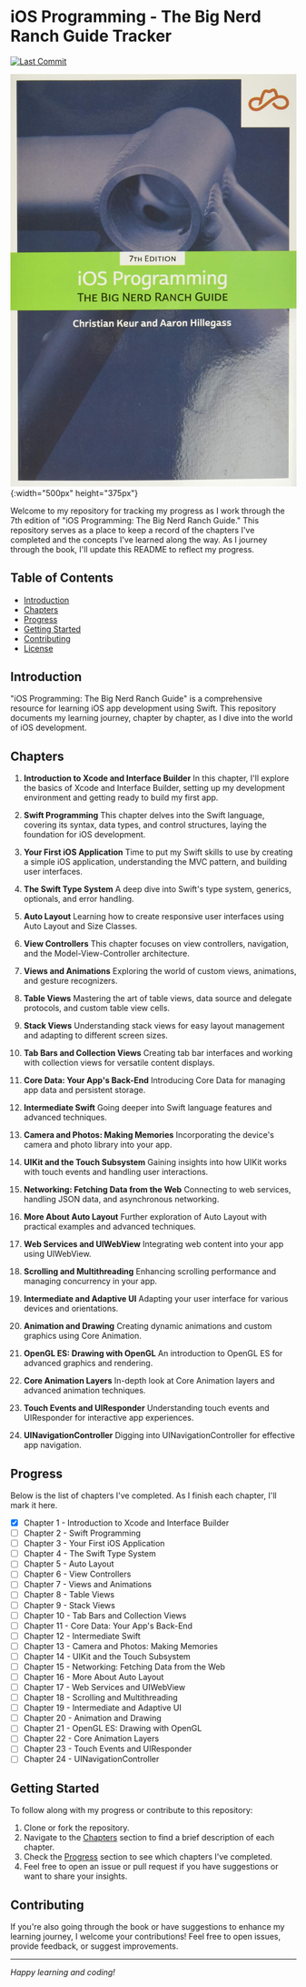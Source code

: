 # iOS Programming - The Big Nerd Ranch Guide Tracker

[![Last Commit](https://img.shields.io/github/last-commit/Brynner03/iOS-Programming---The-Big-Nerd-Ranch-Guide)](https://github.com/Brynner03/iOS-Programming---The-Big-Nerd-Ranch-Guide/commits/main)

![iOS Programming](./Repo-Image/BigNerdRanch.jpg){:width="500px" height="375px"}

Welcome to my repository for tracking my progress as I work through the 7th edition of "iOS Programming: The Big Nerd Ranch Guide." This repository serves as a place to keep a record of the chapters I've completed and the concepts I've learned along the way. As I journey through the book, I'll update this README to reflect my progress.

## Table of Contents

- [Introduction](#introduction)
- [Chapters](#chapters)
- [Progress](#progress)
- [Getting Started](#getting-started)
- [Contributing](#contributing)
- [License](#license)

## Introduction

"iOS Programming: The Big Nerd Ranch Guide" is a comprehensive resource for learning iOS app development using Swift. This repository documents my learning journey, chapter by chapter, as I dive into the world of iOS development.

## Chapters

1. **Introduction to Xcode and Interface Builder**
   In this chapter, I'll explore the basics of Xcode and Interface Builder, setting up my development environment and getting ready to build my first app.

2. **Swift Programming**
   This chapter delves into the Swift language, covering its syntax, data types, and control structures, laying the foundation for iOS development.

3. **Your First iOS Application**
   Time to put my Swift skills to use by creating a simple iOS application, understanding the MVC pattern, and building user interfaces.

4. **The Swift Type System**
   A deep dive into Swift's type system, generics, optionals, and error handling.

5. **Auto Layout**
   Learning how to create responsive user interfaces using Auto Layout and Size Classes.

6. **View Controllers**
   This chapter focuses on view controllers, navigation, and the Model-View-Controller architecture.

7. **Views and Animations**
   Exploring the world of custom views, animations, and gesture recognizers.

8. **Table Views**
   Mastering the art of table views, data source and delegate protocols, and custom table view cells.

9. **Stack Views**
   Understanding stack views for easy layout management and adapting to different screen sizes.

10. **Tab Bars and Collection Views**
    Creating tab bar interfaces and working with collection views for versatile content displays.

11. **Core Data: Your App's Back-End**
    Introducing Core Data for managing app data and persistent storage.

12. **Intermediate Swift**
    Going deeper into Swift language features and advanced techniques.

13. **Camera and Photos: Making Memories**
    Incorporating the device's camera and photo library into your app.

14. **UIKit and the Touch Subsystem**
    Gaining insights into how UIKit works with touch events and handling user interactions.

15. **Networking: Fetching Data from the Web**
    Connecting to web services, handling JSON data, and asynchronous networking.

16. **More About Auto Layout**
    Further exploration of Auto Layout with practical examples and advanced techniques.

17. **Web Services and UIWebView**
    Integrating web content into your app using UIWebView.

18. **Scrolling and Multithreading**
    Enhancing scrolling performance and managing concurrency in your app.

19. **Intermediate and Adaptive UI**
    Adapting your user interface for various devices and orientations.

20. **Animation and Drawing**
    Creating dynamic animations and custom graphics using Core Animation.

21. **OpenGL ES: Drawing with OpenGL**
    An introduction to OpenGL ES for advanced graphics and rendering.

22. **Core Animation Layers**
    In-depth look at Core Animation layers and advanced animation techniques.

23. **Touch Events and UIResponder**
    Understanding touch events and UIResponder for interactive app experiences.

24. **UINavigationController**
    Digging into UINavigationController for effective app navigation.

## Progress

Below is the list of chapters I've completed. As I finish each chapter, I'll mark it here.

- [x] Chapter 1 - Introduction to Xcode and Interface Builder
- [ ] Chapter 2 - Swift Programming
- [ ] Chapter 3 - Your First iOS Application
- [ ] Chapter 4 - The Swift Type System
- [ ] Chapter 5 - Auto Layout
- [ ] Chapter 6 - View Controllers
- [ ] Chapter 7 - Views and Animations
- [ ] Chapter 8 - Table Views
- [ ] Chapter 9 - Stack Views
- [ ] Chapter 10 - Tab Bars and Collection Views
- [ ] Chapter 11 - Core Data: Your App's Back-End
- [ ] Chapter 12 - Intermediate Swift
- [ ] Chapter 13 - Camera and Photos: Making Memories
- [ ] Chapter 14 - UIKit and the Touch Subsystem
- [ ] Chapter 15 - Networking: Fetching Data from the Web
- [ ] Chapter 16 - More About Auto Layout
- [ ] Chapter 17 - Web Services and UIWebView
- [ ] Chapter 18 - Scrolling and Multithreading
- [ ] Chapter 19 - Intermediate and Adaptive UI
- [ ] Chapter 20 - Animation and Drawing
- [ ] Chapter 21 - OpenGL ES: Drawing with OpenGL
- [ ] Chapter 22 - Core Animation Layers
- [ ] Chapter 23 - Touch Events and UIResponder
- [ ] Chapter 24 - UINavigationController

<!-- Update the list above as you complete more chapters -->

## Getting Started

To follow along with my progress or contribute to this repository:

1. Clone or fork the repository.
2. Navigate to the [Chapters](#chapters) section to find a brief description of each chapter.
3. Check the [Progress](#progress) section to see which chapters I've completed.
4. Feel free to open an issue or pull request if you have suggestions or want to share your insights.

## Contributing

If you're also going through the book or have suggestions to enhance my learning journey, I welcome your contributions! Feel free to open issues, provide feedback, or suggest improvements.

---

*Happy learning and coding!*

